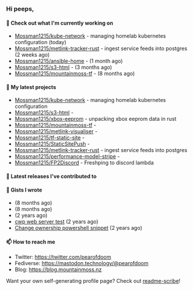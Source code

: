 ### Hi peeps,

#### 👷 Check out what I'm currently working on

- [Mossman1215/kube-network](https://github.com/Mossman1215/kube-network) - managing homelab kubernetes configuration (today)
- [Mossman1215/metlink-tracker-rust](https://github.com/Mossman1215/metlink-tracker-rust) - ingest service feeds into postgres (2 weeks ago)
- [Mossman1215/ansible-home](https://github.com/Mossman1215/ansible-home) -  (1 month ago)
- [Mossman1215/s3-html](https://github.com/Mossman1215/s3-html) -  (3 months ago)
- [Mossman1215/mountainmoss-tf](https://github.com/Mossman1215/mountainmoss-tf) -  (8 months ago)

#### 🌱 My latest projects

- [Mossman1215/kube-network](https://github.com/Mossman1215/kube-network) - managing homelab kubernetes configuration
- [Mossman1215/s3-html](https://github.com/Mossman1215/s3-html) - 
- [Mossman1215/xbox-eeprom](https://github.com/Mossman1215/xbox-eeprom) - unpacking xbox eeprom data in rust
- [Mossman1215/mountainmoss-tf](https://github.com/Mossman1215/mountainmoss-tf) - 
- [Mossman1215/metlink-visualiser](https://github.com/Mossman1215/metlink-visualiser) - 
- [Mossman1215/tf-static-site](https://github.com/Mossman1215/tf-static-site) - 
- [Mossman1215/StaticSitePush](https://github.com/Mossman1215/StaticSitePush) - 
- [Mossman1215/metlink-tracker-rust](https://github.com/Mossman1215/metlink-tracker-rust) - ingest service feeds into postgres
- [Mossman1215/performance-model-stripe](https://github.com/Mossman1215/performance-model-stripe) - 
- [Mossman1215/FP2Discord](https://github.com/Mossman1215/FP2Discord) - Freshping to discord lambda

#### 🔭 Latest releases I've contributed to


#### 📓 Gists I wrote

- [](https://gist.github.com/2dbd4ad18de86fc6f6263ee3691eccd0) (8 months ago)
- [](https://gist.github.com/79fc0b8163e4bc2eef0a0942326f3133) (8 months ago)
- [](https://gist.github.com/dc3c25dd419a4bbe16502daf60de4931) (2 years ago)
- [cwp web server test](https://gist.github.com/7e3889b2abed3be38c80f83ba7d231eb) (2 years ago)
- [Change ownership powershell snippet](https://gist.github.com/61b61f25eb5da5cba82ab4829302e376) (2 years ago)

#### 📫 How to reach me

- Twitter: https://twitter.com/pearofdoom
- Fediverse: https://mastodon.technology/@pearofdoom
- Blog: https://blog.mountainmoss.nz

Want your own self-generating profile page? Check out [readme-scribe](https://github.com/muesli/readme-scribe)!
